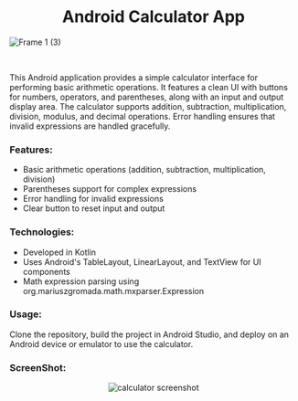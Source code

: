   <center><h1>Android Calculator App</h1></center>

![Frame 1 (3)](https://github.com/user-attachments/assets/7214c411-d822-4cb0-87a6-5707a0521e43)


   <br>
  <p>This Android application provides a simple calculator interface for performing basic arithmetic operations. It features a clean UI with buttons for numbers, operators, and parentheses, along with an input and output display area. The calculator supports addition, subtraction, multiplication, division, modulus, and decimal operations. Error handling ensures that invalid expressions are handled gracefully.</p>

  <h3>Features:</h3>
  <ul>
    <li>Basic arithmetic operations (addition, subtraction, multiplication, division)</li>
    <li>Parentheses support for complex expressions</li>
    <li>Error handling for invalid expressions</li>
    <li>Clear button to reset input and output</li>
  </ul>

  <h3>Technologies:</h3>
  <ul>
    <li>Developed in Kotlin</li>
    <li>Uses Android's TableLayout, LinearLayout, and TextView for UI components</li>
    <li>Math expression parsing using org.mariuszgromada.math.mxparser.Expression</li>
  </ul>

  <h3>Usage:</h3>
  <p>Clone the repository, build the project in Android Studio, and deploy on an Android device or emulator to use the calculator.</p>

  <h3>ScreenShot:</h3>
  <center><img src="https://github.com/chamindu2001/Android-Calculator-App/assets/127916715/28d56733-791b-4c6f-8429-e027241410b1" alt="calculator screenshot"></center>
